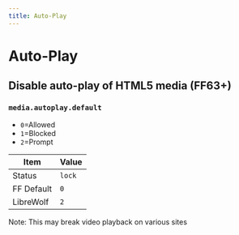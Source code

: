 ```yaml
---
title: Auto-Play
---
```


# Auto-Play

## Disable auto-play of HTML5 media (FF63+)

### `media.autoplay.default`

- `0`=Allowed
- `1`=Blocked
- `2`=Prompt

| Item       | Value |
| ---------- | ----- |
| Status     | `lock` |
| FF Default | `0` |
| LibreWolf  | `2` |

Note: This may break video playback on various sites
